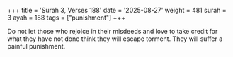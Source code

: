 +++
title = 'Surah 3, Verses 188'
date = '2025-08-27'
weight = 481
surah = 3
ayah = 188
tags = ["punishment"]
+++

Do not let those who rejoice in their misdeeds and love to take credit for what they have not done think they will escape torment. They will suffer a painful punishment.
